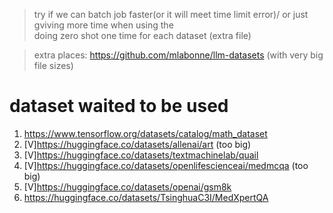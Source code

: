 > try if we can batch job faster(or it will meet time limit error)/ or just gviving more time when using the  
> doing zero shot one time for each dataset (extra file)

> extra places: https://github.com/mlabonne/llm-datasets (with very big file sizes)

# dataset waited to be used
1. https://www.tensorflow.org/datasets/catalog/math_dataset
2. [V]https://huggingface.co/datasets/allenai/art (too big)
3. [V]https://huggingface.co/datasets/textmachinelab/quail
4. [V]https://huggingface.co/datasets/openlifescienceai/medmcqa (too big)
5. [V]https://huggingface.co/datasets/openai/gsm8k
6. https://huggingface.co/datasets/TsinghuaC3I/MedXpertQA

